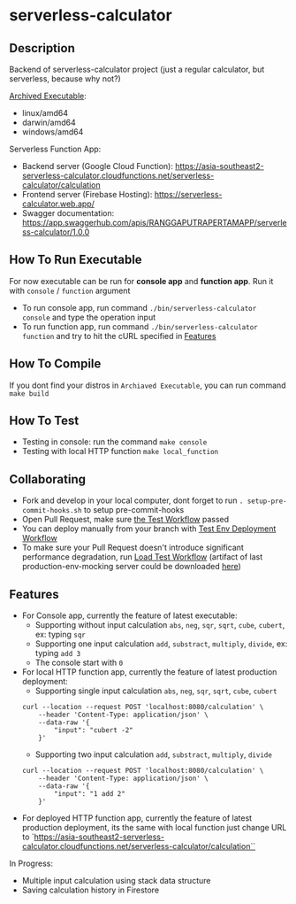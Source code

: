# serverless-calculator

## Description

Backend of serverless-calculator project (just a regular calculator, but serverless, because why not?)

[Archived Executable](https://github.com/ranggarppb/serverless-calculator/suites/16157713024/artifacts/922573855):
- linux/amd64
- darwin/amd64
- windows/amd64

Serverless Function App:
- Backend server (Google Cloud Function): https://asia-southeast2-serverless-calculator.cloudfunctions.net/serverless-calculator/calculation
- Frontend server (Firebase Hosting): https://serverless-calculator.web.app/
- Swagger documentation: https://app.swaggerhub.com/apis/RANGGAPUTRAPERTAMAPP/serverless-calculator/1.0.0

## How To Run Executable
For now executable can be run for **console app** and **function app**. Run it with `console` / `function` argument
- To run console app, run command `./bin/serverless-calculator console` and type the operation input
- To run function app, run command `./bin/serverless-calculator function` and try to hit the cURL specified in [Features](#features)

## How To Compile
If you dont find your distros in `Archiaved Executable`, you can run command `make build`

## How To Test
- Testing in console: run the command `make console`
- Testing with local HTTP function `make local_function`

## Collaborating

- Fork and develop in your local computer, dont forget to run `. setup-pre-commit-hooks.sh` to setup pre-commit-hooks
- Open Pull Request, make sure [the Test Workflow](https://github.com/ranggarppb/serverless-calculator/actions/workflows/pull-request.yaml)  passed
- You can deploy manually from your branch with [Test Env Deployment Workflow](https://github.com/ranggarppb/serverless-calculator/actions/workflows/deploy-test.yaml)
- To make sure your Pull Request doesn't introduce significant performance degradation, run [Load Test Workflow](https://github.com/ranggarppb/serverless-calculator/actions/workflows/load-test.yaml) (artifact of last production-env-mocking server could be downloaded [here](https://github.com/ranggarppb/serverless-calculator/suites/15880973846/artifacts/906268580))

## Features
- For Console app, currently the feature of latest executable:
	- Supporting without input calculation `abs`, `neg`, `sqr`, `sqrt`, `cube`, `cubert`, ex: typing `sqr`
	- Supporting one input calculation `add`, `substract`, `multiply`, `divide`, ex: typing `add 3`
	- The console start with `0`
- For local HTTP function app, currently the feature of latest production deployment:
	- Supporting single input calculation `abs`, `neg`, `sqr`, `sqrt`, `cube`, `cubert`
	```
	curl --location --request POST 'localhost:8080/calculation' \
		--header 'Content-Type: application/json' \
		--data-raw '{
    		"input": "cubert -2"
		}'
	```
	- Supporting two input calculation `add`, `substract`, `multiply`, `divide`
	```
	curl --location --request POST 'localhost:8080/calculation' \
		--header 'Content-Type: application/json' \
		--data-raw '{
    		"input": "1 add 2"
		}'
	```
- For deployed HTTP function app, currently the feature of latest production deployment, its the same with local function just change URL to `https://asia-southeast2-serverless-calculator.cloudfunctions.net/serverless-calculator/calculation``

In Progress:
- Multiple input calculation using stack data structure
- Saving calculation history in Firestore
